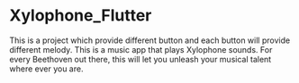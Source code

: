 # Xylophone_Flutter
This is a  project which provide different button and each button will provide different melody.
This is a music app that plays Xylophone sounds. For every Beethoven out there, this will let you unleash your musical talent where ever you are.


